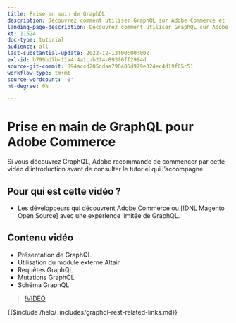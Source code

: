 ```yaml
---
title: Prise en main de GraphQL
description: Découvrez comment utiliser GraphQL sur Adobe Commerce et [!DNL Magento Open Source]. Découvrez comment utiliser des requêtes, des mutations et des schémas.
landing-page-description: Découvrez comment utiliser GraphQL sur Adobe Commerce et [!DNL Magento Open Source]. Découvrez comment utiliser des requêtes, des mutations et des schémas.
kt: 11524
doc-type: tutorial
audience: all
last-substantial-update: 2022-12-13T00:00:00Z
exl-id: b799bd7b-11a4-4a1c-b2f4-893f6ff2994d
source-git-commit: 894accd205cdaa796405d979e324ec4d19f65c51
workflow-type: tm+mt
source-wordcount: '0'
ht-degree: 0%

---
```


# Prise en main de GraphQL pour Adobe Commerce

Si vous découvrez GraphQL, Adobe recommande de commencer par cette vidéo d’introduction avant de consulter le tutoriel qui l’accompagne.

## Pour qui est cette vidéo ?

* Les développeurs qui découvrent Adobe Commerce ou [!DNL Magento Open Source] avec une expérience limitée de GraphQL.

## Contenu vidéo

* Présentation de GraphQL
* Utilisation du module externe Altair
* Requêtes GraphQL
* Mutations GraphQL
* Schéma GraphQL

>[!VIDEO](https://video.tv.adobe.com/v/3412302/graphql)

{{$include /help/_includes/graphql-rest-related-links.md}}
